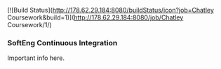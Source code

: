 [![Build Status](http://178.62.29.184:8080/buildStatus/icon?job=Chatley Coursework&build=1)](http://178.62.29.184:8080/job/Chatley Coursework/1/)

### SoftEng Continuous Integration

Important info here.